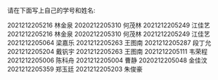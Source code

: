 请在下面写上自己的学号和姓名:

2021212205216 林金泉 
2020212205310 何茂林 
2021212205249 江佳艺 
2021212205216 林金泉
2020212205310 何茂林
2021212205249 江佳艺
2021212205064 梁嘉乐
2021212205263 王图南
2021212205287 段丁允
2021212205204 戴钒宇
2021212205263 王图南
2021212205111 韦荣程
2021212205006 陈科舟
2021212205004 曹静
2020212205048 金佳汶
2021212205359 郑玉廷
2021212205203 朱俊豪
